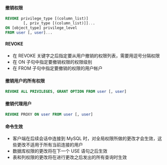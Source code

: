 #### 撤销权限
```sql
REVOKE privilege_type [(column_list)]      
        [, priv_type [(column_list)]]...
ON [object_type] privilege_level
FROM user [, user]...
```

#### REVOKE
- 在 REVOKE 关键字之后指定要从用户撤销的权限列表，需要用逗号分隔权限
- 在 ON 子句中指定要撤销权限的权限级别
- 在 FROM 子句中指定要撤销的权限的用户帐户

#### 撤销用户的所有权限
```sql
REVOKE ALL PRIVILEGES, GRANT OPTION FROM user [, user]
```

#### 撤销代理用户
```sql
REVOKE PROXY ON user FROM user [, user]
```

#### 命令生效
- 客户端在后续会话中连接到 MySQL 时，对全局权限所做的更改才会生效，这些更改不适用于所有当前连接的用户
- 数据库权限的更改将在下一个 USE 语句之后生效
- 表和列权限的更改将在进行更改之后发出的所有查询时生效

